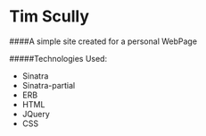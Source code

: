 Tim Scully
========================

####A simple site created for a personal WebPage

#####Technologies Used:

  - Sinatra
  - Sinatra-partial
  - ERB
  - HTML
  - JQuery
  - CSS

